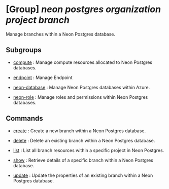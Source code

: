 # [Group] _neon postgres organization project branch_

Manage branches within a Neon Postgres database.

## Subgroups

- [compute](/Commands/neon/postgres/organization/project/branch/compute/readme.md)
: Manage compute resources allocated to Neon Postgres databases.

- [endpoint](/Commands/neon/postgres/organization/project/branch/endpoint/readme.md)
: Manage Endpoint

- [neon-database](/Commands/neon/postgres/organization/project/branch/neon-database/readme.md)
: Manage Neon Postgres databases within Azure.

- [neon-role](/Commands/neon/postgres/organization/project/branch/neon-role/readme.md)
: Manage roles and permissions within Neon Postgres databases.

## Commands

- [create](/Commands/neon/postgres/organization/project/branch/_create.md)
: Create a new branch within a Neon Postgres database.

- [delete](/Commands/neon/postgres/organization/project/branch/_delete.md)
: Delete an existing branch within a Neon Postgres database.

- [list](/Commands/neon/postgres/organization/project/branch/_list.md)
: List all branch resources within a specific project in Neon Postgres.

- [show](/Commands/neon/postgres/organization/project/branch/_show.md)
: Retrieve details of a specific branch within a Neon Postgres database.

- [update](/Commands/neon/postgres/organization/project/branch/_update.md)
: Update the properties of an existing branch within a Neon Postgres database.
